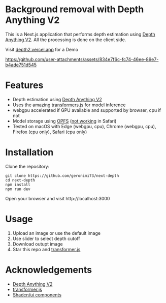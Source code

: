 # Background removal with Depth Anything V2
This is a Next.js application that performs depth estimation using [Depth Anything V2](https://github.com/DepthAnything/Depth-Anything-V2). All the processing is done on the client side.

Visit [depth2.vercel.app](https://depth2.vercel.app/) for a Demo

https://github.com/user-attachments/assets/834e7f6c-fc74-46ee-89e7-b4ade751d545

# Features
* Depth estimation using [Depth Anything V2](https://github.com/DepthAnything/Depth-Anything-V2)
* Uses the amazing [transformers.js](https://huggingface.co/docs/transformers.js/) for model inference
* webgpu accelerated if GPU available and supported by browser, cpu if not
* Model storage using [OPFS](https://developer.mozilla.org/en-US/docs/Web/API/File_System_API/Origin_private_file_system) ([not working](https://bugs.webkit.org/show_bug.cgi?id=231706) in Safari)
* Tested on macOS with Edge (webgpu, cpu), Chrome (webgpu, cpu), Firefox (cpu only), Safari (cpu only) 

# Installation
Clone the repository:

```
git clone https://github.com/geronimi73/next-depth
cd next-depth
npm install
npm run dev
```

Open your browser and visit http://localhost:3000 

# Usage
1. Upload an image or use the default image
2. Use slider to select depth cutoff
3. Download outupt image 
4. Star this repo and [transformer.js](https://github.com/huggingface/transformers.js)

# Acknowledgements
* [Depth Anything V2](https://github.com/DepthAnything/Depth-Anything-V2)
* [transformer.js](https://github.com/huggingface/transformers.js)
* [Shadcn/ui components](https://ui.shadcn.com/)
